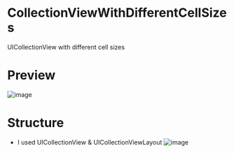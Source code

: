 # CollectionViewWithDifferentCellSizes
UICollectionView with different cell sizes

# Preview

![image](https://user-images.githubusercontent.com/5181799/29966441-e0290c84-8f4c-11e7-9174-fb70e5946e22.png)

# Structure

* I used UICollectionView & UICollectionViewLayout
![image](https://user-images.githubusercontent.com/5181799/29966400-b4145e64-8f4c-11e7-97b3-7c133466b90e.png)
